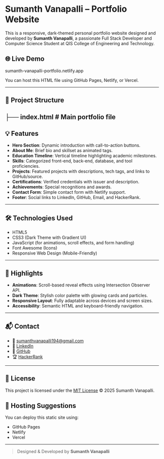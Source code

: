 # Sumanth Vanapalli – Portfolio Website

This is a responsive, dark-themed personal portfolio website designed and developed by **Sumanth Vanapalli**, a passionate Full Stack Developer and Computer Science Student at QIS College of Engineering and Technology.

## 🌐 Live Demo

sumanth-vanapalli-portfolio.netlify.app

You can host this HTML file using GitHub Pages, Netlify, or Vercel.

---

## 📁 Project Structure
├── index.html # Main portfolio file
---

## 💡 Features

- **Hero Section**: Dynamic introduction with call-to-action buttons.
- **About Me**: Brief bio and skillset as animated tags.
- **Education Timeline**: Vertical timeline highlighting academic milestones.
- **Skills**: Categorized front-end, back-end, database, and tool proficiencies.
- **Projects**: Featured projects with descriptions, tech tags, and links to GitHub/source.
- **Certifications**: Verified credentials with issuer and description.
- **Achievements**: Special recognitions and awards.
- **Contact Form**: Simple contact form with Netlify support.
- **Footer**: Social links to LinkedIn, GitHub, Email, and HackerRank.

---

## 🛠️ Technologies Used

- HTML5
- CSS3 (Dark Theme with Gradient UI)
- JavaScript (for animations, scroll effects, and form handling)
- Font Awesome (Icons)
- Responsive Web Design (Mobile-Friendly)

---

## 🧠 Highlights

- **Animations**: Scroll-based reveal effects using Intersection Observer API.
- **Dark Theme**: Stylish color palette with glowing cards and particles.
- **Responsive Layout**: Fully adaptable across devices and screen sizes.
- **Accessibility**: Semantic HTML and keyboard-friendly navigation.

---

## 📬 Contact

- 📧 [sumanthvanapalli194@gmail.com](mailto:sumanthvanapalli194@gmail.com)
- 💼 [LinkedIn](https://www.linkedin.com/in/sumanth-vanapalli)
- 🐙 [GitHub](https://github.com/mrsumanth19)
- 🏆 [HackerRank](https://www.hackerrank.com/profile/sumanthvanapall2)

---

## 📄 License

This project is licensed under the [MIT License](LICENSE) © 2025 Sumanth Vanapalli.


## 🚀 Hosting Suggestions

You can deploy this static site using:

- GitHub Pages
- Netlify
- Vercel

---

> Designed & Developed by **Sumanth Vanapalli**
